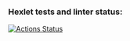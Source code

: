 ### Hexlet tests and linter status:
[![Actions Status](https://github.com/tmvfb/python-project-49/workflows/hexlet-check/badge.svg)](https://github.com/tmvfb/python-project-49/actions)